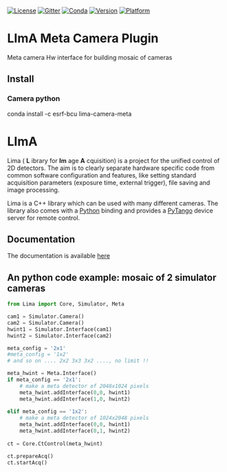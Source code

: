 [![License](https://img.shields.io/github/license/esrf-bliss/lima.svg?style=flat)](https://opensource.org/licenses/GPL-3.0)
[![Gitter](https://img.shields.io/gitter/room/esrf-bliss/lima.svg?style=flat)](https://gitter.im/esrf-bliss/LImA)
[![Conda](https://img.shields.io/conda/dn/esrf-bcu/lima-camera-meta.svg?style=flat)](https://anaconda.org/esrf-bcu)
[![Version](https://img.shields.io/conda/vn/esrf-bcu/lima-camera-meta.svg?style=flat)](https://anaconda.org/esrf-bcu)
[![Platform](https://img.shields.io/conda/pn/esrf-bcu/lima-camera-meta.svg?style=flat)](https://anaconda.org/esrf-bcu)

# LImA Meta Camera Plugin

Meta camera Hw interface for building mosaic of cameras

## Install

### Camera python

conda install -c esrf-bcu lima-camera-meta

# LImA

Lima ( **L** ibrary for **Im** age **A** cquisition) is a project for the unified control of 2D detectors. The aim is to clearly separate hardware specific code from common software configuration and features, like setting standard acquisition parameters (exposure time, external trigger), file saving and image processing.

Lima is a C++ library which can be used with many different cameras. The library also comes with a [Python](http://python.org) binding and provides a [PyTango](http://pytango.readthedocs.io/en/stable/) device server for remote control.

## Documentation

The documentation is available [here](https://lima1.readthedocs.io/)



## An python code example: mosaic of 2 simulator cameras

```python       
from Lima import Core, Simulator, Meta        

cam1 = Simulator.Camera()
cam2 = Simulator.Camera()
hwint1 = Simulator.Interface(cam1)
hwint2 = Simulator.Interface(cam2)

meta_config = '2x1'
#meta_config = '1x2'
# and so on .... 2x2 3x3 3x2 ...., no limit !!

meta_hwint = Meta.Interface()
if meta_config == '2x1':
    # make a meta detector of 2048x1024 pixels
    meta_hwint.addInterface(0,0, hwint1)
    meta_hwint.addInterface(1,0, hwint2)
            
elif meta_config == '1x2':
    # make a meta detector of 1024x2048 pixels
    meta_hwint.addInterface(0,0, hwint1)
    meta_hwint.addInterface(0,1, hwint2)
    
ct = Core.CtControl(meta_hwint)

ct.prepareAcq()
ct.startAcq()
```